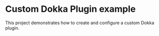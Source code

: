 # Custom Dokka Plugin example

This project demonstrates how to create and configure a custom Dokka plugin.
